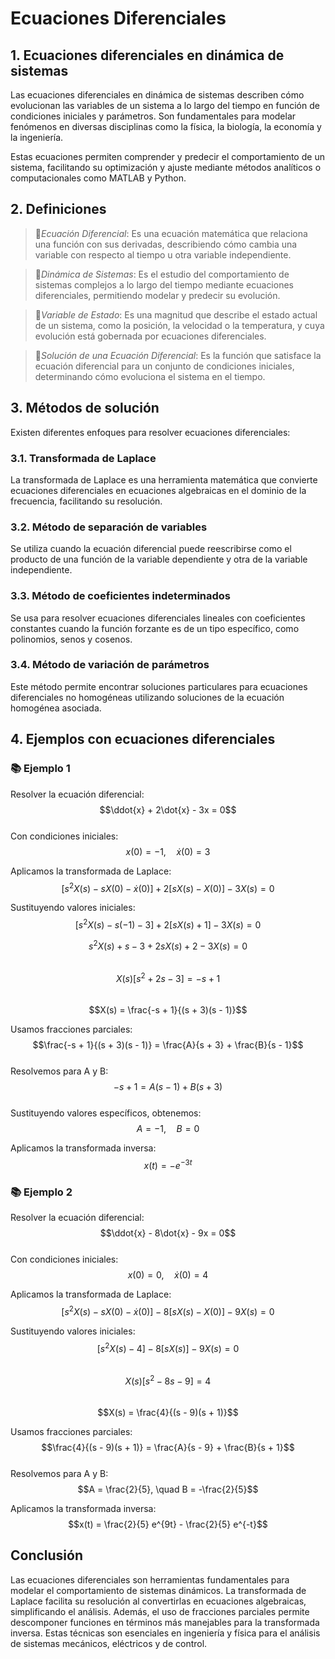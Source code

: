 # Ecuaciones Diferenciales

## 1. Ecuaciones diferenciales en dinámica de sistemas
Las ecuaciones diferenciales en dinámica de sistemas describen cómo evolucionan las variables de un sistema a lo largo del tiempo en función de condiciones iniciales y parámetros. Son fundamentales para modelar fenómenos en diversas disciplinas como la física, la biología, la economía y la ingeniería.

Estas ecuaciones permiten comprender y predecir el comportamiento de un sistema, facilitando su optimización y ajuste mediante métodos analíticos o computacionales como MATLAB y Python.

## 2. Definiciones
>🔑*Ecuación Diferencial*: Es una ecuación matemática que relaciona una función con sus derivadas, describiendo cómo cambia una variable con respecto al tiempo u otra variable independiente.

>🔑*Dinámica de Sistemas*: Es el estudio del comportamiento de sistemas complejos a lo largo del tiempo mediante ecuaciones diferenciales, permitiendo modelar y predecir su evolución.

>🔑*Variable de Estado*: Es una magnitud que describe el estado actual de un sistema, como la posición, la velocidad o la temperatura, y cuya evolución está gobernada por ecuaciones diferenciales.

>🔑*Solución de una Ecuación Diferencial*: Es la función que satisface la ecuación diferencial para un conjunto de condiciones iniciales, determinando cómo evoluciona el sistema en el tiempo.

## 3. Métodos de solución
Existen diferentes enfoques para resolver ecuaciones diferenciales:  
### 3.1. Transformada de Laplace  
La transformada de Laplace es una herramienta matemática que convierte ecuaciones diferenciales en ecuaciones algebraicas en el dominio de la frecuencia, facilitando su resolución.

### 3.2. Método de separación de variables
Se utiliza cuando la ecuación diferencial puede reescribirse como el producto de una función de la variable dependiente y otra de la variable independiente.

### 3.3. Método de coeficientes indeterminados
Se usa para resolver ecuaciones diferenciales lineales con coeficientes constantes cuando la función forzante es de un tipo específico, como polinomios, senos y cosenos.

### 3.4. Método de variación de parámetros
Este método permite encontrar soluciones particulares para ecuaciones diferenciales no homogéneas utilizando soluciones de la ecuación homogénea asociada.

## 4. Ejemplos con ecuaciones diferenciales

### 📚 Ejemplo 1
Resolver la ecuación diferencial:
$$\ddot{x} + 2\dot{x} - 3x = 0$$   
Con condiciones iniciales:
$$x(0) = -1, \quad \dot{x}(0) = 3$$   

Aplicamos la transformada de Laplace:
$$\left[s^2 X(s) - s X(0) - \dot{x}(0)\right] + 2 \left[s X(s) - X(0)\right] - 3 X(s) = 0$$   

Sustituyendo valores iniciales:
$$\left[s^2 X(s) - s (-1) - 3\right] + 2 \left[s X(s) + 1\right] - 3 X(s) = 0$$   

$$s^2 X(s) + s - 3 + 2s X(s) + 2 - 3X(s) = 0$$   
$$X(s) [s^2 + 2s - 3] = -s + 1$$   
$$X(s) = \frac{-s + 1}{(s + 3)(s - 1)}$$   

Usamos fracciones parciales:
$$\frac{-s + 1}{(s + 3)(s - 1)} = \frac{A}{s + 3} + \frac{B}{s - 1}$$   
Resolvemos para A y B:
$$-s + 1 = A(s - 1) + B(s + 3)$$   
Sustituyendo valores específicos, obtenemos:
$$A = -1, \quad B = 0$$   

Aplicamos la transformada inversa:
$$x(t) = -e^{-3t}$$   

### 📚 Ejemplo 2
Resolver la ecuación diferencial:
$$\ddot{x} - 8\dot{x} - 9x = 0$$   
Con condiciones iniciales:
$$x(0) = 0, \quad \dot{x}(0) = 4$$   

Aplicamos la transformada de Laplace:
$$\left[s^2 X(s) - s X(0) - \dot{x}(0)\right] -8 \left[s X(s) - X(0)\right] - 9 X(s) = 0$$   

Sustituyendo valores iniciales:
$$\left[s^2 X(s) - 4\right] - 8 [ s X(s)] - 9X(s) = 0$$   
$$X(s) [s^2 - 8s - 9] = 4$$   
$$X(s) = \frac{4}{(s - 9)(s + 1)}$$   

Usamos fracciones parciales:
$$\frac{4}{(s - 9)(s + 1)} = \frac{A}{s - 9} + \frac{B}{s + 1}$$   
Resolvemos para A y B:
$$A = \frac{2}{5}, \quad B = -\frac{2}{5}$$   

Aplicamos la transformada inversa:
$$x(t) = \frac{2}{5} e^{9t} - \frac{2}{5} e^{-t}$$   

## **Conclusión**
Las ecuaciones diferenciales son herramientas fundamentales para modelar el comportamiento de sistemas dinámicos. La transformada de Laplace facilita su resolución al convertirlas en ecuaciones algebraicas, simplificando el análisis. Además, el uso de fracciones parciales permite descomponer funciones en términos más manejables para la transformada inversa. Estas técnicas son esenciales en ingeniería y física para el análisis de sistemas mecánicos, eléctricos y de control.

